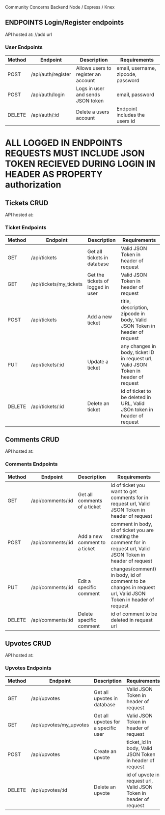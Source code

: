 Community Concerns Backend
Node / Express / Knex

ENDPOINTS
Login/Register endpoints
----------------------------------
API hosted at: //add url
### User Endpoints 
| Method | Endpoint           | Description                             | Requirements
| ------ | ------------------ | ----------------------------------------|--------------------------------------
| POST   | /api/auth/register | Allows users to register an account     | email, username, zipcode, password
| POST   | /api/auth/login    | Logs in user and sends JSON token       | email, password
| DELETE | /api/auth/:id      | Delete a users account                  | Endpoint includes the users id
 

# ALL LOGGED IN ENDPOINTS REQUESTS MUST INCLUDE JSON TOKEN RECIEVED DURING LOGIN IN HEADER AS PROPERTY authorization
Tickets CRUD
------------------------
API hosted at: 
### Ticket Endpoints 
| Method | Endpoint                | Description                        | Requirements
| ------ | ----------------------  | -----------------------------------|-------------------
| GET    | /api/tickets            | Get all tickets in database        | Valid JSON Token in header of request
| GET    | /api/tickets/my_tickets | Get the tickets of logged in user  | Valid JSON Token in header of request
| POST   | /api/tickets            | Add a new ticket                   | title, description, zipcode in body, Valid JSON Token in header of request
| PUT    | /api/tickets/:id        | Update a ticket                    | any changes in body, ticket ID in request url, Valid JSON Token in header of request
| DELETE | /api/tickets/:id        | Delete an ticket                   | id of ticket to be deleted in URL, Valid JSOn token in header of request

Comments CRUD
------------------------
API hosted at: 
### Comments Endpoints 
| Method | Endpoint                 | Description                       | Requirements
| ------ | ----------------------   | ----------------------------------|-------------------
| GET    | /api/comments/:id        | Get all comments of a ticket      | id of ticket you want to get comments for in request url, Valid JSON Token in header of request
| POST   | /api/comments/:id        | Add a new comment to a ticket     | comment in body, id of ticket you are creating the comment for in request url, Valid JSON Token in header of request
| PUT    | /api/comments/:id        | Edit a specific comment           | changes(comment) in body, id of comment to be changes in request url, Valid JSON Token in header of request
| DELETE | /api/comments/:id        | Delete specific comment           | id of comment to be deleted in request url

Upvotes CRUD
------------------------
API hosted at: 
### Upvotes Endpoints 
| Method | Endpoint                      | Description                                 | Requirements
| ------ | ---------------------------   | --------------------------------------------|-------------------
| GET    | /api/upvotes                  | Get all upvotes in database                 | Valid JSON Token in header of request
| GET    | /api/upvotes/my_upvotes       | Get all upvotes for a specific user         | Valid JSON Token in header of request 
| POST   | /api/upvotes                  | Create an upvote                            | ticket_id in body, Valid JSON Token in header of request
| DELETE | /api/upvotes/:id              | Delete an upvote                            | id of upvote in request url, Valid JSON Token in header of request